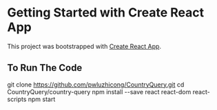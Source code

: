 # Getting Started with Create React App

This project was bootstrapped with [Create React App](https://github.com/facebook/create-react-app).

## To Run The Code
git clone https://github.com/pwluzhicong/CountryQuery.git
cd CountryQuery/country-query
npm install --save react react-dom react-scripts
npm start
